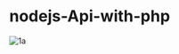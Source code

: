 # nodejs-Api-with-php

![1a](https://user-images.githubusercontent.com/74053116/147101953-02b3ab87-af62-4481-a97b-3da35a8f2f51.PNG)
